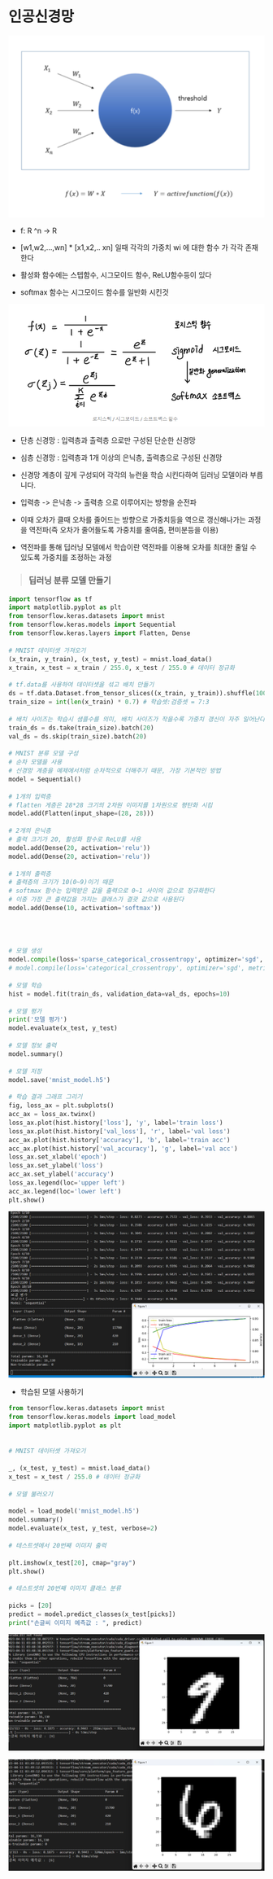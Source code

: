 # 인공신경망

![](Keras_assets/2023-04-11-01-25-29-image.png)

- f: R ^n -> R

- [w1,w2,...,wn] * [x1,x2,.. xn] 일때 각각의 가중치 wi 에 대한 함수 가 각각 존재한다

- 활성화 함수에는  스텝함수, 시그모이드 함수, ReLU함수등이 있다

- softmax 함수는 시그모이드 함수를 일반화 시킨것

![](Keras_assets/2023-04-11-02-19-06-image.png)

- 단층 신경망 : 입력층과 출력층 으로만 구성된 단순한 신경망

- 심층 신경망 : 입력층과 1개 이상의 은닉층, 출력층으로 구성된 신경망

- 신경망 계층이 깊게 구성되어 각각의 뉴런을 학습 시킨다하여 딥러닝 모델이라 부릅니다.

- 입력층 -> 은닉층 -> 출력층 으로 이루어지는 방향을 순전파

- 이때 오차가 클때 오차를 줄어드는 방향으로 가중치등을 역으로 갱신해나가는 과정을 역전파(즉 오차가 줄어들도록 가중치를 줄여줌, 편미분등을 이용)

- 역전파를 통해 딥러닝 모델에서 학습이란 역전파를 이용해 오차를 최대한 줄일 수 있도록 가중치를 조정하는 과정

> ### 딥러닝 분류 모델  만들기

```python
import tensorflow as tf
import matplotlib.pyplot as plt
from tensorflow.keras.datasets import mnist
from tensorflow.keras.models import Sequential
from tensorflow.keras.layers import Flatten, Dense

# MNIST 데이터셋 가져오기
(x_train, y_train), (x_test, y_test) = mnist.load_data()
x_train, x_test = x_train / 255.0, x_test / 255.0 # 데이터 정규화

# tf.data를 사용하여 데이터셋을 섞고 배치 만들기
ds = tf.data.Dataset.from_tensor_slices((x_train, y_train)).shuffle(10000)
train_size = int(len(x_train) * 0.7) # 학습셋:검증셋 = 7:3

# 배치 사이즈는 학습시 샘플수를 의미, 배치 사이즈가 작을수록 가중치 갱신이 자주 일어난다
train_ds = ds.take(train_size).batch(20)
val_ds = ds.skip(train_size).batch(20)

# MNIST 분류 모델 구성
# 순차 모델을 사용
# 신경망 계층을 예제에서처럼 순차적으로 더해주기 때문, 가장 기본적인 방법
model = Sequential()

# 1개의 입력층
# flatten 게층은 28*28 크기의 2차원 이미지를 1차원으로 평탄화 시킴
model.add(Flatten(input_shape=(28, 28)))

# 2개의 은닉층
# 출력 크기가 20, 활성화 함수로 ReLU를 사용
model.add(Dense(20, activation='relu'))
model.add(Dense(20, activation='relu'))

# 1개의 출력층
# 출력층의 크기가 10(0~9)이기 때문
# softmax 함수는 입력받은 값을 출력으로 0~1 사이의 값으로 정규화한다
# 이중 가장 큰 출력값을 가지는 클래스가 결괏 값으로 사용된다
model.add(Dense(10, activation='softmax'))




# 모델 생성
model.compile(loss='sparse_categorical_crossentropy', optimizer='sgd', metrics=['accuracy'])
# model.compile(loss='categorical_crossentropy', optimizer='sgd', metrics=['accuracy'])

# 모델 학습
hist = model.fit(train_ds, validation_data=val_ds, epochs=10)

# 모델 평가
print('모델 평가')
model.evaluate(x_test, y_test)

# 모델 정보 출력
model.summary()

# 모델 저장
model.save('mnist_model.h5')

# 학습 결과 그래프 그리기
fig, loss_ax = plt.subplots()
acc_ax = loss_ax.twinx()
loss_ax.plot(hist.history['loss'], 'y', label='train loss')
loss_ax.plot(hist.history['val_loss'], 'r', label='val loss')
acc_ax.plot(hist.history['accuracy'], 'b', label='train acc')
acc_ax.plot(hist.history['val_accuracy'], 'g', label='val acc')
loss_ax.set_xlabel('epoch')
loss_ax.set_ylabel('loss')
acc_ax.set_ylabel('accuracy')
loss_ax.legend(loc='upper left')
acc_ax.legend(loc='lower left')
plt.show()
```

![](Keras_assets/2023-04-11-03-19-41-image.png)

- 학습된 모델 사용하기

```python
from tensorflow.keras.datasets import mnist
from tensorflow.keras.models import load_model
import matplotlib.pyplot as plt


# MNIST 데이터셋 가져오기

_, (x_test, y_test) = mnist.load_data()
x_test = x_test / 255.0 # 데이터 정규화

# 모델 불러오기

model = load_model('mnist_model.h5')
model.summary()
model.evaluate(x_test, y_test, verbose=2)

# 테스트셋에서 20번째 이미지 출력

plt.imshow(x_test[20], cmap="gray")
plt.show()

# 테스트셋의 20번째 이미지 클래스 분류

picks = [20]
predict = model.predict_classes(x_test[picks])
print("손글씨 이미지 예측값 : ", predict)
```

![](Keras_assets/2023-04-11-03-48-47-image.png)

![](Keras_assets/2023-04-11-03-49-28-image.png)